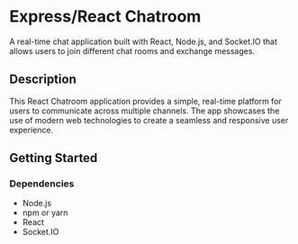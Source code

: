 # Express/React Chatroom

A real-time chat application built with React, Node.js, and Socket.IO that allows users to join different chat rooms and exchange messages.

## Description

This React Chatroom application provides a simple, real-time platform for users to communicate across multiple channels. The app showcases the use of modern web technologies to create a seamless and responsive user experience.

## Getting Started

### Dependencies

* Node.js
* npm or yarn
* React
* Socket.IO
